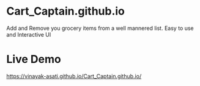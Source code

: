 # Cart_Captain.github.io
Add and Remove you grocery items from a well mannered list. Easy to use and Interactive UI
# Live Demo
https://vinayak-asati.github.io/Cart_Captain.github.io/

